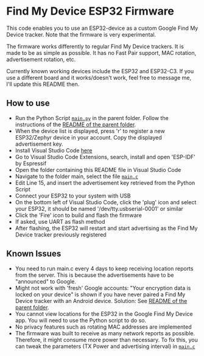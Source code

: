 # Find My Device ESP32 Firmware

This code enables you to use an ESP32-device as a custom Google Find My Device tracker. Note that the firmware is very experimental. 

The firmware works differently to regular Find My Device trackers. It is made to be as simple as possible. It has no Fast Pair support, MAC rotation, advertisement rotation, etc.

Currently known working devices include the ESP32 and ESP32-C3. If you use a different board and it works/doesn't work, feel free to message me, I'll update this README then. 


## How to use

- Run the Python Script [`main.py`](../main.py) in the parent folder. Follow the instructions of the [README of the parent folder](../README.md).
- When the device list is displayed, press 'r' to register a new ESP32/Zephyr device in your account. Copy the displayed advertisement key.
- Install Visual Studio Code [here](https://code.visualstudio.com/download)
- Go to Visual Studio Code Extensions, search, install and open 'ESP-IDF' by Espressif
- Open the folder containing this README file in Visual Studio Code
- Navigate to the folder main, select the file [`main.c`](main/main.c)
- Edit Line 15, and insert the advertisement key retrieved from the Python Script
- Connect your ESP32 to your system with USB
- On the bottom left of Visual Studio Code, click the 'plug' icon and select your ESP32, it should be named '/dev/tty.usbserial-0001' or similar
- Click the 'Fire' icon to build and flash the firmware
- If asked, use UART as flash method
- After flashing, the ESP32 will restart and start advertising as the Find My Device tracker previously registered


## Known Issues

- You need to run main.c every 4 days to keep receiving location reports from the server. This is because the advertisements have to be "announced" to Google. 
- Might not work with 'fresh' Google accounts: "Your encryption data is locked on your device" is shown if you have never paired a Find My Device tracker with an Android device. Solution: See [README of the parent folder](../README.md).
- You cannot view locations for the ESP32 in the Google Find My Device app. You will need to use the Python script to do so.
- No privacy features such as rotating MAC addresses are implemented
- The firmware was built to receive as many network reports as possible. Therefore, it might consume more power than necessary. To fix this, you can tweak the parameters (TX Power and advertising interval) in [`main.c`](main/main.c)
